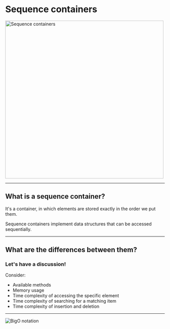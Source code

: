 # Sequence containers

<img width="500" src="../img/sequence_containers.png" alt="Sequence containers" class="plain">

___

## What is a sequence container?

It's a container, in which elements are stored exactly in the order we put them.
<!-- .element: class="fragment fade-in" -->

Sequence containers implement data structures that can be accessed sequentially.
<!-- .element: class="fragment fade-in" -->

___

## What are the differences between them?

### Let's have a discussion!
<!-- .element: class="fragment fade-in" -->

Consider:
<!-- .element: class="fragment fade-in" -->

* <!-- .element: class="fragment fade-in-then-semi-out" --> Available methods
* <!-- .element: class="fragment fade-in-then-semi-out" --> Memory usage
* <!-- .element: class="fragment fade-in-then-semi-out" --> Time complexity of accessing the specific element
* <!-- .element: class="fragment fade-in-then-semi-out" --> Time complexity of searching for a matching item
* <!-- .element: class="fragment fade-in-then-semi-out" --> Time complexity of insertion and deletion

___

<img src="../img/bigO.png" alt="BigO notation" class="plain r-stretch">
